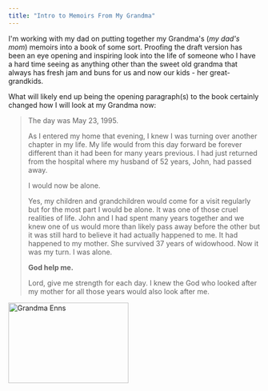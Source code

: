 ```yaml
---
title: "Intro to Memoirs From My Grandma"
---
```

<p>I'm working with my dad on putting together my Grandma's (<em>my dad's mom</em>) memoirs into a book of some sort.  Proofing the draft version has been an eye opening and inspiring look into the life of someone who I have a hard time seeing as anything other than the sweet old grandma that always has fresh jam and buns for us and now our kids - her great-grandkids.</p>
<p>What will likely end up being the opening paragraph(s) to the book certainly changed how I will look at my Grandma now:</p>
<blockquote><p>The day was May 23, 1995.</p>
<p>As I entered my home that evening, I knew I was turning over another chapter in my life. My life would from this day forward be forever different than it had been for many years previous. I had just returned from the hospital where my husband of 52 years, John, had passed away.</p>
<p>I would now be alone.</p>
<p>Yes, my children and grandchildren would come for a visit regularly but for the most part I would be alone. It was one of those cruel realities of life. John and I had spent many years together and we knew one of us would more than likely pass away before the other but it was still hard to believe it had actually happened to me. It had happened to my mother. She survived 37 years of widowhood. Now it was my turn. I was alone.</p>
<p><strong>God help me.</strong></p>
<p>Lord, give me strength for each day. I knew the God who looked after my mother for all those years would also look after me.</p></blockquote>
<p><a href="https://www.flickr.com/photos/lemon/3787121834/" class="tt-flickr tt-flickr-Small" title="Grandma Enns"><img class="aligncenter" src="https://farm4.static.flickr.com/3521/3787121834_8e9c9fdfa8_m.jpg" alt="Grandma Enns" width="240" height="161" /></a></p>
